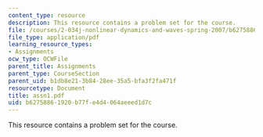 ```yaml
---
content_type: resource
description: This resource contains a problem set for the course.
file: /courses/2-034j-nonlinear-dynamics-and-waves-spring-2007/b62758861920b77fe4d4064aeeed1d7c_assn1.pdf
file_type: application/pdf
learning_resource_types:
- Assignments
ocw_type: OCWFile
parent_title: Assignments
parent_type: CourseSection
parent_uid: b1db8e21-3b84-28ee-35a5-bfa3f2fa471f
resourcetype: Document
title: assn1.pdf
uid: b6275886-1920-b77f-e4d4-064aeeed1d7c
---
```

This resource contains a problem set for the course.


